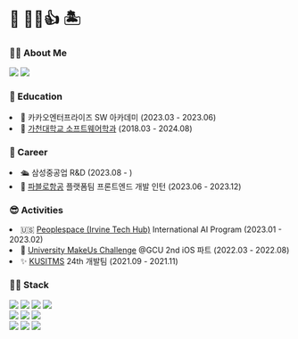 # 🌴 👋😀👍 🏝
### 🙋‍♂️ About Me
<a href="https://quaint-catsup-1e2.notion.site/500c2f7cd418408ebb6116505e0ce104"><img src="https://img.shields.io/badge/Notion-000000?style=for-the-badge&logo=notion&logoColor=white"/></a>
<a href="https://www.linkedin.com/in/%EC%9E%AC%EB%AF%BC-%EC%86%A1-2b069a21a/"><img src="https://img.shields.io/badge/Linkedin-0A66C2?style=for-the-badge&logo=linkedin&logoColor=white"/></a>

### 🏫 Education
  <li>🍫 카카오엔터프라이즈 SW 아카데미 (2023.03 - 2023.06)</li>
  <li>🏫 <a href="https://sw.gachon.ac.kr/cms/">가천대학교 소프트웨어학과</a> (2018.03 - 2024.08)</li>

### 💼 Career
  <li>🛳️ 삼성중공업 R&D (2023.08 - )</li>
  <li>🚁 <a href="https://pabloair.com/main/main.html">파블로항공</a> 플랫폼팀 프론트엔드 개발 인턴 (2023.06 - 2023.12)</li>

### 😎 Activities
  <li>🇺🇸 <a href="https://www.irvinetechhub.com/">Peoplespace (Irvine Tech Hub)</a> International AI Program (2023.01 - 2023.02)</li>
  <li>📱 <a href="https://www.makeus.in/umc">University MakeUs Challenge</a> @GCU 2nd iOS 파트 (2022.03 - 2022.08)</li>
  <li>✨ <a href="https://cafe.naver.com/kusitms">KUSITMS</a> 24th 개발팀 (2021.09 - 2021.11)</li>
  
### 👨‍💻 Stack
<img src="https://img.shields.io/badge/HTML5-E34F26?style=flat-square&logo=HTML5&logoColor=white"/></a>
<img src="https://img.shields.io/badge/CSS3-1572B6?style=flat-square&logo=CSS3&logoColor=white"/></a>
<img src="https://img.shields.io/badge/JavaScript-F7DF1E?style=flat-square&logo=JavaScript&logoColor=white"/></a>
<img src="https://img.shields.io/badge/TypeScript-3178C6?style=flat-square&logo=TypeScript&logoColor=white"/></a>
<br/>
<img src="https://img.shields.io/badge/React-61DAFB?style=flat-square&logo=React&logoColor=white"/></a>
<img src="https://img.shields.io/badge/Vue.js-4FC08D?style=flat-square&logo=Vue.js&logoColor=white"/></a>
<img src="https://img.shields.io/badge/Next.js-000000?style=flat-square&logo=nextdotjs&logoColor=white"/></a>
<br/>
<img src="https://img.shields.io/badge/React_Native-%2320232a.svg?style=flat-square&logo=react&logoColor=white"/></a>
<img src="https://img.shields.io/badge/Flutter-02569B?style=flat-square&logo=Flutter&logoColor=white"/></a>
<img src="https://img.shields.io/badge/Swift-F05138?style=flat-square&logo=Swift&logoColor=white"/></a>
